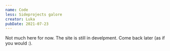 ```yaml
---
name: Code
less: Sideprojects galore
creator: Luka
pubDate: 2021-07-23
---
```


Not much here for now. The site is still in develpment. Come back later (as if you would :).